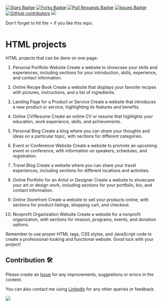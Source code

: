 <a href="https://github.com/drshahizan/learn-php/stargazers"><img src="https://img.shields.io/github/stars/drshahizan/learn-php" alt="Stars Badge"/></a>
<a href="https://github.com/drshahizan/learn-php/network/members"><img src="https://img.shields.io/github/forks/drshahizan/learn-php" alt="Forks Badge"/></a>
<a href="https://github.com/drshahizan/learn-php/pulls"><img src="https://img.shields.io/github/issues-pr/drshahizan/learn-php" alt="Pull Requests Badge"/></a>
<a href="https://github.com/drshahizan/learn-php/issues"><img src="https://img.shields.io/github/issues/drshahizan/learn-php" alt="Issues Badge"/></a>
<a href="https://github.com/drshahizan/learn-php/graphs/contributors"><img alt="GitHub contributors" src="https://img.shields.io/github/contributors/drshahizan/learn-php?color=2b9348"></a>
![](https://visitor-badge.glitch.me/badge?page_id=drshahizan/learn-php)

Don't forget to hit the :star: if you like this repo.

# HTML projects
HTML projects that can be done on one page:

1. Personal Portfolio Website
Create a website to showcase your skills and experiences, including sections for your introduction, skills, experience, and contact information.

2. Online Recipe Book
Create a website that displays your favorite recipes with pictures, instructions, and a list of ingredients.

3. Landing Page for a Product or Service
Create a website that introduces a new product or service, highlighting its features and benefits.

4. Online CV/Resume
Create an online CV or resume that highlights your education, work experience, skills, and achievements.

5. Personal Blog
Create a blog where you can share your thoughts and ideas on a particular topic, with sections for different categories.

6. Event or Conference Website
Create a website to promote an upcoming event or conference, with information on speakers, schedules, and registration.

7. Travel Blog
Create a website where you can share your travel experiences, including sections for different locations and activities.

8. Online Portfolio for an Artist or Designer
Create a website to showcase your art or design work, including sections for your portfolio, bio, and contact information.

9. Online Storefront
Create a website to sell your products online, with sections for product listings, shopping cart, and checkout.

10. Nonprofit Organization Website
Create a website for a nonprofit organization, with sections for mission, programs, events, and donation options.

Remember to use proper HTML tags, CSS styles, and JavaScript code to create a professional-looking and functional website. Good luck with your project!

## Contribution 🛠️
Please create an [Issue](https://github.com/drshahizan/learn-php/issues) for any improvements, suggestions or errors in the content.

You can also contact me using [Linkedin](https://www.linkedin.com/in/drshahizan/) for any other queries or feedback.

![](https://visitor-badge.glitch.me/badge?page_id=drshahizan)
